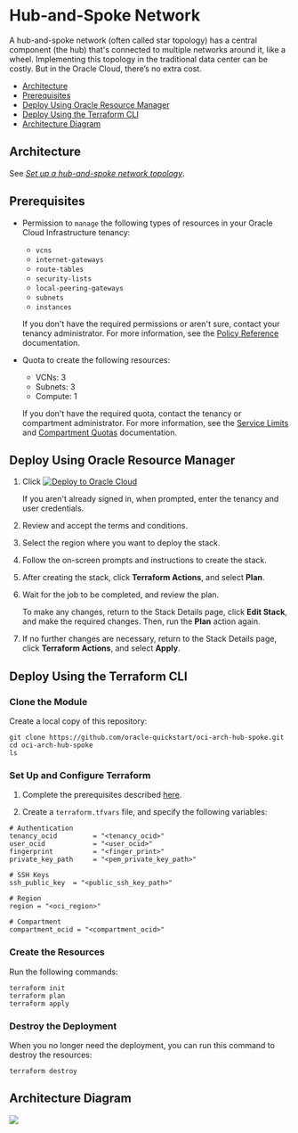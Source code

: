 # Hub-and-Spoke Network

A hub-and-spoke network (often called star topology) has a central component (the hub) that's connected to multiple networks around it, like a wheel. Implementing this topology in the traditional data center can be costly. But in the Oracle Cloud, there’s no extra cost.

- [Architecture](#architecture)
- [Prerequisites](#prerequisites)
- [Deploy Using Oracle Resource Manager](#deploy-using-oracle-resource-manager)
- [Deploy Using the Terraform CLI](#deploy-using-the-terraform-cli)
- [Architecture Diagram](#architecture-diagram)

## Architecture

See [_Set up a hub-and-spoke network topology_](https://docs.oracle.com/en/solutions/hub-spoke-network/index.html).

## Prerequisites

- Permission to `manage` the following types of resources in your Oracle Cloud Infrastructure tenancy:

    - `vcns`
    - `internet-gateways`
    - `route-tables`
    - `security-lists`
    - `local-peering-gateways`
    - `subnets`
    - `instances`

    If you don't have the required permissions or aren't sure, contact your tenancy administrator. For more information, see the [Policy Reference](https://docs.cloud.oracle.com/en-us/iaas/Content/Identity/Reference/policyreference.htm) documentation.

- Quota to create the following resources:

    - VCNs: 3
    - Subnets: 3
    - Compute: 1

    If you don't have the required quota, contact the tenancy or compartment administrator. For more information, see the [Service Limits](https://docs.cloud.oracle.com/en-us/iaas/Content/General/Concepts/servicelimits.htm) and [Compartment Quotas](https://docs.cloud.oracle.com/iaas/Content/General/Concepts/resourcequotas.htm) documentation.

## Deploy Using Oracle Resource Manager

1. Click [![Deploy to Oracle Cloud](https://oci-resourcemanager-plugin.plugins.oci.oraclecloud.com/latest/deploy-to-oracle-cloud.svg)](https://console.us-phoenix-1.oraclecloud.com/resourcemanager/stacks/create?region=home&zipUrl=https://github.com/oracle-quickstart/oci-arch-hub-spoke/raw/master/resource-manager/hub-spoke-20201019.zip)

    If you aren't already signed in, when prompted, enter the tenancy and user credentials.

2. Review and accept the terms and conditions.

3. Select the region where you want to deploy the stack.

4. Follow the on-screen prompts and instructions to create the stack.

5. After creating the stack, click **Terraform Actions**, and select **Plan**.

6. Wait for the job to be completed, and review the plan.

    To make any changes, return to the Stack Details page, click **Edit Stack**, and make the required changes. Then, run the **Plan** action again.

7. If no further changes are necessary, return to the Stack Details page, click **Terraform Actions**, and select **Apply**. 

## Deploy Using the Terraform CLI

### Clone the Module
Create a local copy of this repository:

    git clone https://github.com/oracle-quickstart/oci-arch-hub-spoke.git
    cd oci-arch-hub-spoke
    ls

### Set Up and Configure Terraform

1. Complete the prerequisites described [here](https://github.com/cloud-partners/oci-prerequisites).

2. Create a `terraform.tfvars` file, and specify the following variables:

```
# Authentication
tenancy_ocid         = "<tenancy_ocid>"
user_ocid            = "<user_ocid>"
fingerprint          = "<finger_print>"
private_key_path     = "<pem_private_key_path>"

# SSH Keys
ssh_public_key  = "<public_ssh_key_path>"

# Region
region = "<oci_region>"

# Compartment
compartment_ocid = "<compartment_ocid>"

````

### Create the Resources
Run the following commands:

    terraform init
    terraform plan
    terraform apply

### Destroy the Deployment
When you no longer need the deployment, you can run this command to destroy the resources:

    terraform destroy

## Architecture Diagram

![](./images/hub-spoke-diagram.png)
